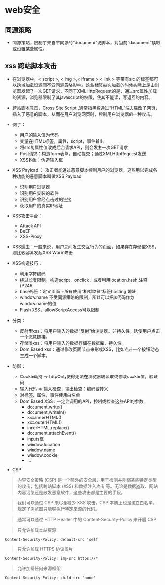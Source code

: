 # web安全

## 同源策略
- 同源策略，限制了来自不同源的“document”或脚本，对当前“document”读取或设置某些属性。
## xss 跨站脚本攻击
- 在浏览器中，< script >, < img >,< iframe >,< link > 等带有src 的标签都可以跨域加载资源而不受同源策略影响。这些标签每次加载的时候实际上是由浏览器发起了一次GET请求，不同于XMLHttpRequest的是，通过src属性加载的资源，浏览器限制了其javascript的权限，使其不能读，写返回的内容。
- 跨站脚本攻击，Cross Site Script ,通常指黑客通过“HTML”注入篡改了网页，插入了恶意的脚本，从而在用户浏览网页时，控制用户浏览器的一种攻击。
- 例子：
    - 用户的输入值为代码
    - 变量在HTML标签，属性，script，事件输出
    - 将src的属性值改成后台请求API，则会发生一次GET请求
    - Post请求：构造form表单，自动提交；通过XMLHttpRequest发送
    - XSS钓鱼：伪造输入框

- XSS Payload ： 攻击者能通过恶意脚本控制用户的浏览器，这些用以完成各种功能的恶意脚本叫做XSS Payload
    - 识别用户浏览器
    - 识别用户安装的软件
    - 识别用户曾经点击过的链接
    - 获取用户的真实IP地址
- XSS攻击平台： 
    - Attack API
    - BeEF
    - XSS-Proxy
- XSS蠕虫：一般来说，用户之间发生交互行为的页面，如果存在存储型XSS，则比较容易发起XSS Worm攻击
- XSS构造技巧：
    - 利用字符编码
    - 绕过长度限制。构造script，onclick，或者利用location.hash,注释   (P246)
    - base标签：定义页面上所有使用“相对路径”标签hosting 地址
    - window.name 不受同源策略的限制，所以可以把js代码作为window.name的值
    - Flash XSS，allowScriptAccess可以限制
- 分类：
    - 反射型xss：将用户输入的数据“反射”给浏览器。非持久性，诱使用户点击一个恶意链接。
    - 存储类xss：将用户输入的数据存储在数据库，持久性。
    - Dom Based xss：通过修改页面节点来形成XSS，比如点击一个按钮动态生成一个脚本。

- 防御：
    - Cookie劫持 => httpOnly使得无法在浏览器端读取或修改cookie值，验证码
    - 输入代码 => 输入检查，输出检查：编码或转义
    - 对标签，属性，事件使用白名单
    - Dom Based XSS : 一定会调用的API，控制或检查这些API的参数
        - document.write()
        - document,writeln()
        - xxx.innerHTML()
        - xxx.outerHTML()
        - innerHTML.replace()
        - document.attachEvent()
        - inputs框
        - window.location
        - window.name
        - window.cookie 
        - ...
- CSP
>  内容安全策略 (CSP) 是一个额外的安全层，用于检测并削弱某些特定类型的攻击，包括跨站脚本 (XSS) 和数据注入攻击     等。无论是数据盗取、网站内容污染还是散发恶意软件，这些攻击都是主要的手段。

>    我们可以通过 CSP 来尽量减少 XSS 攻击。CSP 本质上也是建立白名单，规定了浏览器只能够执行特定来源的代码。

>    通常可以通过 HTTP Header 中的      Content-Security-Policy 来开启 CSP

>    只允许加载本站资源

    Content-Security-Policy: default-src ‘self’ 
>    只允许加载 HTTPS 协议图片

    Content-Security-Policy: img-src https://*

>   允许加载任何来源框架

    Content-Security-Policy: child-src 'none'
    

